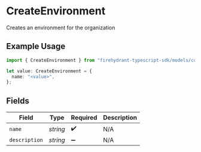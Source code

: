 # CreateEnvironment

Creates an environment for the organization

## Example Usage

```typescript
import { CreateEnvironment } from "firehydrant-typescript-sdk/models/components";

let value: CreateEnvironment = {
  name: "<value>",
};
```

## Fields

| Field              | Type               | Required           | Description        |
| ------------------ | ------------------ | ------------------ | ------------------ |
| `name`             | *string*           | :heavy_check_mark: | N/A                |
| `description`      | *string*           | :heavy_minus_sign: | N/A                |